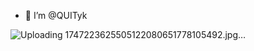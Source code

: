 - 👋 I’m @QUITyk
<!---
QUITyk/QUITyk is a ✨ special ✨ repository because its `README.md` (this file) appears on your GitHub profile.
You can click the Preview link to take a look at your changes.
--->
![Uploading 1747223625505122080651778105492.jpg…]()
